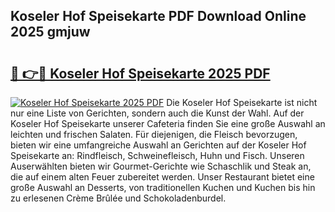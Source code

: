 ## Koseler Hof Speisekarte PDF Download Online 2025 gmjuw

# <h2><a href="http://gcaxl1j.nevu.top/?p=Koseler+Hof+Speisekarte">🔗 👉🔴 Koseler Hof Speisekarte 2025 PDF</a></h2>

[![Koseler Hof Speisekarte 2025 PDF](https://i.imgur.com/dBaPXMq.png)](http://gcaxl1j.nevu.top/?p=Koseler+Hof+Speisekarte)
Die Koseler Hof Speisekarte ist nicht nur eine Liste von Gerichten, sondern auch die Kunst der Wahl. Auf der Koseler Hof Speisekarte unserer Cafeteria finden Sie eine große Auswahl an leichten und frischen Salaten. Für diejenigen, die Fleisch bevorzugen, bieten wir eine umfangreiche Auswahl an Gerichten auf der Koseler Hof Speisekarte an: Rindfleisch, Schweinefleisch, Huhn und Fisch. Unseren Auserwählten bieten wir Gourmet-Gerichte wie Schaschlik und Steak an, die auf einem alten Feuer zubereitet werden. Unser Restaurant bietet eine große Auswahl an Desserts, von traditionellen Kuchen und Kuchen bis hin zu erlesenen Crème Brûlée und Schokoladenburdel.
